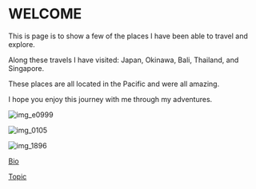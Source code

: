 # WELCOME

This is page is to show a few of the places I have been able to travel and explore.

Along these travels I have visited: Japan, Okinawa, Bali, Thailand, and Singapore.

These places are all located in the Pacific and were all amazing.

I hope you enjoy this journey with me through my adventures.


![img_e0999](https://user-images.githubusercontent.com/43392571/45924632-00fa0e80-bf40-11e8-8aa7-a0e9ccaf4e20.JPG)



![img_0105](https://user-images.githubusercontent.com/43392571/45924666-aca35e80-bf40-11e8-8f25-e7b2180be499.JPG)



![img_1896](https://user-images.githubusercontent.com/43392571/45924682-3b17e000-bf41-11e8-8099-8388c9241e05.JPG)


[Bio](https://BlackReapor.github.io/Bio)

[Topic](https://BlackReapor.github.io/Topic)
